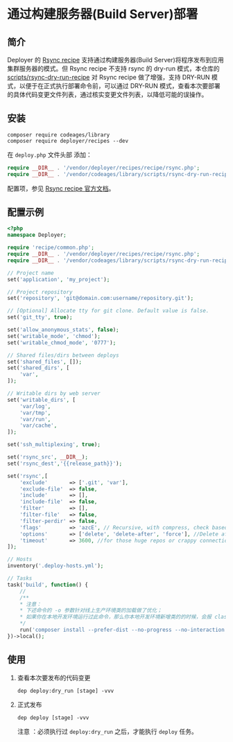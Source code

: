 # 通过构建服务器(Build Server)部署

## 简介

Deployer 的 [Rsync recipe](https://deployer.org/recipes/rsync.html) 支持通过构建服务器(Build Server)将程序发布到应用集群服务器的模式。但 Rsync recipe 不支持 rsync 的 dry-run 模式，本仓库的 [scripts/rsync-dry-run-recipe](scripts/rsync-dry-run-recipe.php) 对 Rsync recipe 做了增强，支持 DRY-RUN 模式，以便于在正式执行部署命令前，可以通过 DRY-RUN 模式，查看本次要部署的具体代码变更文件列表，通过核实变更文件列表，以降低可能的误操作。

## 安装

```
composer require codeages/library
composer require deployer/recipes --dev
```

在 `deploy.php` 文件头部 添加：

```php
require __DIR__ . '/vendor/deployer/recipes/recipe/rsync.php';
require __DIR__ . '/vendor/codeages/library/scripts/rsync-dry-run-recipe.php';
```

配置项，参见 [Rsync recipe 官方文档](https://deployer.org/recipes/rsync.html)。

## 配置示例

```php
<?php
namespace Deployer;

require 'recipe/common.php';
require __DIR__ . '/vendor/deployer/recipes/recipe/rsync.php';
require __DIR__ . '/vendor/codeages/library/scripts/rsync-dry-run-recipe.php';

// Project name
set('application', 'my_project');

// Project repository
set('repository', 'git@domain.com:username/repository.git');

// [Optional] Allocate tty for git clone. Default value is false.
set('git_tty', true);

set('allow_anonymous_stats', false);
set('writable_mode', 'chmod');
set('writable_chmod_mode', '0777');

// Shared files/dirs between deploys 
set('shared_files', []);
set('shared_dirs', [
    'var',
]);

// Writable dirs by web server 
set('writable_dirs', [
    'var/log',
    'var/tmp',
    'var/run',
    'var/cache',
]);

set('ssh_multiplexing', true);

set('rsync_src', __DIR__);
set('rsync_dest','{{release_path}}');

set('rsync',[
    'exclude'       => ['.git', 'var'],
    'exclude-file'  => false,
    'include'       => [],
    'include-file'  => false,
    'filter'        => [],
    'filter-file'   => false,
    'filter-perdir' => false,
    'flags'         => 'azcE', // Recursive, with compress, check based on checksum rather than time/size, preserve Executable flag
    'options'       => ['delete', 'delete-after', 'force'], //Delete after successful transfer, delete even if deleted dir is not empty
    'timeout'       => 3600, //for those huge repos or crappy connection
]);

// Hosts
inventory('.deploy-hosts.yml');

// Tasks
task('build', function() {
    // 
    /**
    * 注意：
    * 下述命令的 -o 参数针对线上生产环境类的加载做了优化；
    * 如果你在本地开发环境运行过此命令，那么你本地开发环境新增类的的时候，会报 class not found 的错误，这个时候你可以删除 vendor，重新安装 vendor 解决。
    */
    run('composer install --prefer-dist --no-progress --no-interaction -o --no-suggest');
})->local();
```

## 使用

1. 查看本次要发布的代码变更

    ```
    dep deploy:dry_run [stage] -vvv
    ```

2. 正式发布

    ```
    dep deploy [stage] -vvv
    ```
    注意 ：必须执行过 `deploy:dry_run` 之后，才能执行 `deploy` 任务。

